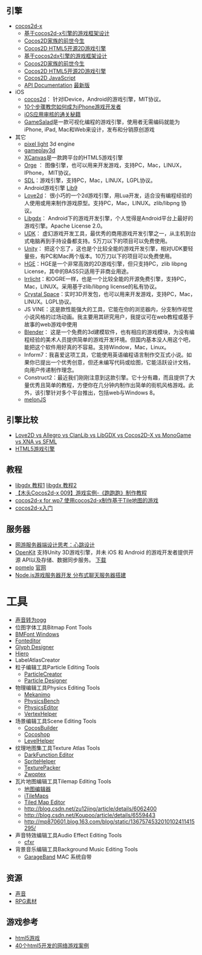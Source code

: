 ## 引擎
* [cocos2d-x](http://cocos2d-x.org/)
    * [基于cocos2d-x引擎的游戏框架设计](http://www.programmer.com.cn/10845/)
    * [Cocos2D家族的前世今生](http://www.programmer.com.cn/12210/)
    * [Cocos2D HTML5开源2D游戏引擎](http://www.programmer.com.cn/12198/)
    * [基于cocos2dx引擎的游戏框架设计](http://www.programmer.com.cn/10845/)
    * [Cocos2D家族的前世今生](http://www.programmer.com.cn/12210/)
    * [Cocos2D HTML5开源2D游戏引擎](http://www.programmer.com.cn/12198/)
    * [Cocos2D JavaScript](http://cocos2d-javascript.org/)
    * [API Documentation](http://cocos2d-javascript.org/documentation/cocos2d-javascript/v0.1) [最新版](https://github.com/ryanwilliams/cocos2d-javascript)
* iOS
    * [cocos2d](http://www.cocos2d-iphone.org )： 针对IDevice，Android的游戏引擎，MIT协议。 
    * [10个步骤教您如何成为iPhone游戏开发者](http://www.iwanna.cn/archives/2010/12/01/5988/ )
    * [iOS应用审核的通关秘籍](http://www.36kr.com/p/64132.html )
    * [GameSalad](http://cdc.tencent.com/?p=4701 )是一款可视化编程的游戏引擎，使用者无需编码就能为iPhone, iPad, Mac和Web来设计，发布和分销原创游戏
* 其它
    * [pixel light](http://blog.codingnow.com/2013/01/pixel_light_scene.html) 3d engine
    * [gameplay3d](http://gameplay3d.org/)
    * [XCanvas](http://www.oschina.net/p/x-canvas)是一款跨平台的HTML5游戏引擎
    * [Orge](http://www.ogre3d.org/about ) ： 图像引擎，也可以用来开发游戏，支持PC，Mac，LINUX，IPhone， MIT协议。 
    * [SDL](http://www.libsdl.org/index.php )：游戏引擎，支持PC，Mac，LINUX，LGPL协议。 
    * Android游戏引擎 [Lib9](http://www.oschina.net/p/lib9 )
    * [Love2d](http://love2d.org/ )： 很小巧的一个2d游戏引擎，用Lua开发，适合没有编程经验的人使用或用来制作游戏原型。支持PC，Mac，LINUX。zlib/libpng 协议。 
    * [Libgdx](http://code.google.com/p/libgdx)： Android下的游戏开发引擎，个人觉得是Android平台上最好的游戏引擎。Apache License 2.0。 
    * [UDK](http://www.udk.com/ )： 虚幻游戏开发工具，最优秀的商用游戏开发引擎之一，从主机到台式电脑再到手持设备都支持。5万刀以下的项目可以免费使用。 
    * [Unity](http://unity3d.com )： 把这个忘了，这也是个比较全能的游戏开发引擎，相对UDK要轻量些，有PC和Mac两个版本。10万刀以下的项目可以免费使用。 
    * [HGE](http://hge.relishgames.com/ )：HGE是一个非常高效的2D游戏引擎，但只支持PC，zlib libpng License，其中的BASS只适用于非商业用途。
    * [Irrlicht](http://irrlicht.sourceforge.net/ )：和OGRE一样，也是一个比较全能的开源免费引擎，支持PC，Mac，LINUX。采用基于zlib/libpng license的私有协议。 
    * [Crystal Space](http://www.crystalspace3d.org/main/Main_Page )：实时3D开发包，也可以用来开发游戏，支持PC，Mac，LINUX。LGPL协议。 
    * JS VINE：这是款性能强大的工具，它能在你的浏览器内，分支制作视觉小说风格的过场动画。我主要用其研究用户，我提议可在web教程或基于故事的web游戏中使用
    * [Blender](http://www.blender.org/)： 这是一个免费的3d建模软件，也有相应的游戏模块，为没有编程经验的美术人员提供简单的游戏开发环境。但国内基本没人用这个吧，能把这个软件用好真的不容易。支持Window，Mac，Linux。 
    * Inform7：我喜爱这项工具，它能使用英语编程语言制作交互式小说。如果你已提出一个优秀创意，但还未编写代码或绘图，它能活跃设计文档，向用户传递制作理念。
    * Construct2：最近我们刚刚注意到这款引擎。它十分有趣，而且提供了大量优秀且简单的教程，方便你在几分钟内制作出简单的街机风格游戏。此外，该引擎针对多个平台推出，包括web与Windows 8。
    * [melonJS](http://www.melonjs.org/)

## 引擎比较
* [Love2D vs Allegro vs ClanLib vs LibGDX vs Cocos2D-X vs MonoGame vs XNA vs SFML](http://www.sparkrift.com/2012/1/love2d-vs-allegro-vs-clanlib-vs-libgdx-vs-cocos2d-x-vs-monogame-vs-xna-vs-sfml)
* [HTML5游戏引擎](https://gist.github.com/bebraw/768272)


## 教程
* [libgdx 教程1](http://www.apkbus.com/android-58053-1-1.html) [libgdx 教程2](http://www.cnblogs.com/htynkn/tag/libgdx/)
* [【木头Cocos2d-x 009】游戏实例-《跑跑跑》制作教程](http://blog.csdn.net/musicvs/article/details/8186323)
* [cocos2d-x for wp7 使用cocos2d-x制作基于Tile地图的游戏](http://blog.csdn.net/fengyun1989/article/details/7526333)
* [cocos2d-x入门](http://blog.csdn.net/column/details/cocos2d-x-study.html?page=2)

## 服务器
* [网游服务器端设计思考：心跳设计](http://www.cnblogs.com/ychellboy/archive/2012/02/10/2345879.html)
* [OpenKit](http://openkit.io/) 支持Unity 3D游戏引擎，并未 iOS 和 Android 的游戏开发者提供开源 API以及存储、数据同步服务。 [下载](https://github.com/OpenKit)
* [pomelo](http://cnodejs.org/topic/50ac47aa637ffa41555744d7)  [官网](http://pomelo.netease.com/)
* [Node.js游戏服务器开发 分布式聊天服务器搭建](http://www.infoq.com/cn/articles/game-server-development-2)

# 工具
* [声音转为ogg](http://audio.online-convert.com/convert-to-ogg)
* 位图字体工具Bitmap Font Tools
* [BMFont  Windows](http://www.angelcode.com/products/bmfont) 
* [Fonteditor](http://code.google.com/p/fonteditor)
* [Glyph Designer](http://glyphdesigner.71squared.com/)
* [Hiero](http://slick.cokeandcode.com/demos/hiero.jnlp)
* LabelAtlasCreator
* 粒子编辑工具Particle Editing Tools
    * [ParticleCreator](http://www.cocos2d-iphone.org/forum/topic/4357)
    * [Particle Designer](http://particledesigner.71squared.com/)
* 物理编辑工具Physics Editing Tools
    * [Mekanimo](http://www.mekanimo.net/)
    * [PhysicsBench](http://www.cocos2d-iphone.org/forum/topic/9064)
    * [PhysicsEditor](http://www.physicseditor.de/)
    * [VertexHelper](http://www.cocos2d-iphone.org/archives/779)
* 场景编辑工具Scene Editing Tools
    * [CocosBuilder](http://cocosbuilder.com/)
    * [Cocoshop](http://www.cocos2d-iphone.org/forum/topic/15668)
    * [LevelHelper](http://www.levelhelper.org/)
* 纹理地图集工具Texture Atlas Tools
    * [DarkFunction Editor](http://darkfunction.com/)
    * [SpriteHelper](http://www.spritehelper.org/)
    * [TexturePacker](http://www.texturepacker.com/)
    * [Zwoptex](http://zwoptexapp.com/)
* 瓦片地图编辑工具Tilemap Editing Tools
    * [地图编辑器](http://sourceforge.net/projects/tiled/files/tiled-qt/0.5.1/)
    * [iTileMaps](http://www.klemix.com/page/iTileMaps.aspx)
    * [Tiled Map Editor](http://www.mapeditor.org/)
    * http://blog.csdn.net/zu12jing/article/details/6062400
    * http://blog.csdn.net/Koupoo/article/details/6559443
    * http://mp870601.blog.163.com/blog/static/1367574532010102411415295/
* 声音特效编辑工具Audio Effect Editing Tools
    * [cfxr](http://thirdcog.eu/apps/cfxr/)
* 背景音乐编辑工具Background Music Editing Tools
    * [GarageBand](http://itunes.apple.com/cn/app/garageband/id408980954?l=en&mt=12/) MAC 系统自带

## 资源
* [声音](http://www.freesound.org/)
* [RPG素材](http://www.66rpg.com/category.php?c=3)

## 游戏参考
* [html5游戏](http://www.gamesforthebrain.com/)
* [40个html5开发的网络游戏案例](http://www.cnblogs.com/web8cn/archive/2011/11/07/2238894.html)